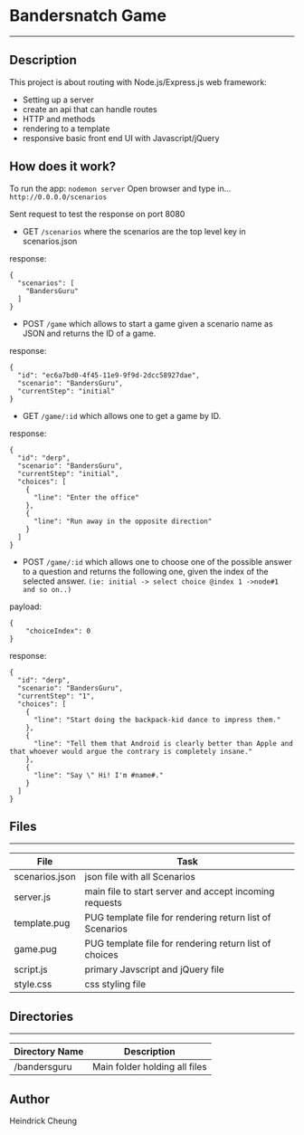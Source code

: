 # Bandersnatch Game
---
## Description

This project is about routing with Node.js/Express.js web framework:

* Setting up a server
* create an api that can handle routes
* HTTP and methods
* rendering to a template
* responsive basic front end UI with Javascript/jQuery

## How does it work?
To run the app:
`nodemon server`
Open browser and type in...
`http://0.0.0.0/scenarios`

Sent request to test the response on port 8080

* GET `/scenarios` where the scenarios are the top level key in scenarios.json

response:
```
{
  "scenarios": [
    "BandersGuru"
  ]
}
```

* POST `/game` which allows to start a game given a scenario name as JSON and returns the ID of a game.

response:
```
{
  "id": "ec6a7bd0-4f45-11e9-9f9d-2dcc58927dae",
  "scenario": "BandersGuru",
  "currentStep": "initial"
}
```

* GET `/game/:id` which allows one to get a game by ID.

response:
```
{
  "id": "derp",
  "scenario": "BandersGuru",
  "currentStep": "initial",
  "choices": [
    {
      "line": "Enter the office"
    },
    {
      "line": "Run away in the opposite direction"
    }
  ]
}
```

* POST `/game/:id` which allows one to choose one of the possible answer to a question and returns the following one, given the index of the selected answer. `(ie: initial -> select choice @index 1 ->node#1 and so on..)`

payload:
```
{
    "choiceIndex": 0
}

```

response:
```
{
  "id": "derp",
  "scenario": "BandersGuru",
  "currentStep": "1",
  "choices": [
    {
      "line": "Start doing the backpack-kid dance to impress them."
    },
    {
      "line": "Tell them that Android is clearly better than Apple and that whoever would argue the contrary is completely insane."
    },
    {
      "line": "Say \" Hi! I'm #name#."
    }
  ]
}

```


## Files
---
File|Task
---|---
scenarios.json | json file with all Scenarios
server.js | main file to start server and accept incoming requests
template.pug | PUG template file for rendering return list of Scenarios
game.pug | PUG template file for rendering return list of choices
script.js | primary Javscript and jQuery file
style.css | css styling file

## Directories
---
Directory Name | Description
---|---
/bandersguru | Main folder holding all files

## Author
Heindrick Cheung
